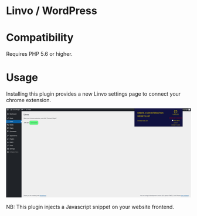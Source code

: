 # Linvo / WordPress

# Compatibility

Requires PHP 5.6 or higher.

# Usage

Installing this plugin provides a new Linvo settings page to connect your chrome extension.

![Image](screenshot.png)

NB: This plugin injects a Javascript snippet on your website frontend.
